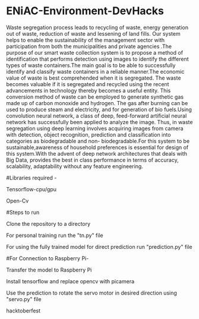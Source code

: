 # ENiAC-Environment-DevHacks
Waste segregation process leads to recycling of waste, energy generation out of waste, reduction of waste and lessening of land fills. Our system helps to enable the sustainability of the management sector with participation from both the municipalities and private agencies .The purpose of our smart waste collection system is to propose a method of identification that performs detection using images to identify the different types of waste containers.The main goal is to be able to successfully identify and classify waste containers in a reliable manner.The economic value of waste is best comprehended when it is segregated. The waste becomes valuable if it is segregated and recycled using the recent advancements in technology thereby becomes a useful entity. This conversion method of waste can be employed to generate synthetic gas made up of carbon monoxide and hydrogen. The gas after burning can be used to produce steam and electricity, and for generation of bio fuels.Using convolution neural network, a class of deep, feed-forward artificial neural network has successfully been applied to analyze the image. Thus, in waste segregation using deep learning involves acquiring images from camera with detection, object recognition, prediction and classification into categories as biodegradable and non- biodegradable.For this system to be sustainable,awareness of household preferences is essential for design of this system.With the advent of deep network architectures that deals with Big Data, provides the best in class performance in terms of accuracy, scalability, adaptability without any feature engineering.

#Libraries required -

Tensorflow-cpu/gpu

Open-Cv

#Steps to run

Clone the repository to a directory

For personal training run the "tn.py" file

For using the fully trained model for direct prediction run "prediction.py" file

#For Connection to Raspberry Pi-

Transfer the model to Raspberry Pi

Install tensorflow and replace opencv with picamera

Use the prediction to rotate the servo motor in desired direction using "servo.py" file


hacktoberfest
